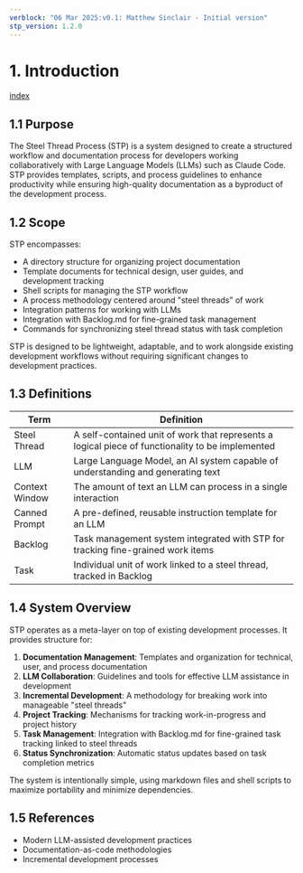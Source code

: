 ```yaml
---
verblock: "06 Mar 2025:v0.1: Matthew Sinclair - Initial version"
stp_version: 1.2.0
---
```

# 1. Introduction

[index](<./technical_product_design.md>)

## 1.1 Purpose

The Steel Thread Process (STP) is a system designed to create a structured workflow and documentation process for developers working collaboratively with Large Language Models (LLMs) such as Claude Code. STP provides templates, scripts, and process guidelines to enhance productivity while ensuring high-quality documentation as a byproduct of the development process.

## 1.2 Scope

STP encompasses:

- A directory structure for organizing project documentation
- Template documents for technical design, user guides, and development tracking
- Shell scripts for managing the STP workflow
- A process methodology centered around "steel threads" of work
- Integration patterns for working with LLMs
- Integration with Backlog.md for fine-grained task management
- Commands for synchronizing steel thread status with task completion

STP is designed to be lightweight, adaptable, and to work alongside existing development workflows without requiring significant changes to development practices.

## 1.3 Definitions

| Term           | Definition                                                                                       |
|----------------|--------------------------------------------------------------------------------------------------|
| Steel Thread   | A self-contained unit of work that represents a logical piece of functionality to be implemented |
| LLM            | Large Language Model, an AI system capable of understanding and generating text                  |
| Context Window | The amount of text an LLM can process in a single interaction                                    |
| Canned Prompt  | A pre-defined, reusable instruction template for an LLM                                          |
| Backlog        | Task management system integrated with STP for tracking fine-grained work items                  |
| Task           | Individual unit of work linked to a steel thread, tracked in Backlog                             |

## 1.4 System Overview

STP operates as a meta-layer on top of existing development processes. It provides structure for:

1. **Documentation Management**: Templates and organization for technical, user, and process documentation
2. **LLM Collaboration**: Guidelines and tools for effective LLM assistance in development
3. **Incremental Development**: A methodology for breaking work into manageable "steel threads"
4. **Project Tracking**: Mechanisms for tracking work-in-progress and project history
5. **Task Management**: Integration with Backlog.md for fine-grained task tracking linked to steel threads
6. **Status Synchronization**: Automatic status updates based on task completion metrics

The system is intentionally simple, using markdown files and shell scripts to maximize portability and minimize dependencies.

## 1.5 References

- Modern LLM-assisted development practices
- Documentation-as-code methodologies
- Incremental development processes
